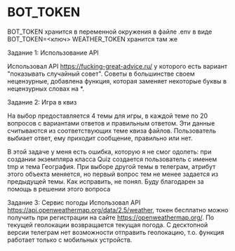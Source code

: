 # BOT_TOKEN
BOT_TOKEN хранится в переменной окружения в файле .env в виде BOT_TOKEN=<ключ>
WEATHER_TOKEN хранится там же 

Задание 1: Использование API

Использовал API https://fucking-great-advice.ru/ у которого есть вариант "показывать случайный совет".
Советы в большинстве своем нецензурные, добавлена функция, которая заменяет некоторые буквы в нецензурных словах на *.

Задание 2: Игра в квиз

На выбор предоставляется 4 темы для игры, в каждой теме по 20 вопросов с вариантами ответов и правильным ответом.
Эти данные считываются из соответствующих теме квиза файлов.
Пользователь выбиает ответ, ему приходит сообщение, правильно или нет.

В этой задаче у меня есть ошибка, которую я не смог одолеть: при создании экземпляра класса Quiz создается пользователь
с именем tmp и тема География.
При выборе другой темы в телеграм, атрибут этого объекта меняется, но первый вопрос тем не менее задается из предыдущей темы.
Как исправить, не понял. Буду благодарен за помощь в решении этого вопроса

Задание 3: Сервис погоды
Использовал API https://api.openweathermap.org/data/2.5/weather, токен бесплатно можно получить при регистрации на сайте
https://openweathermap.org/.
По текущей геолокации возвращается текущая погода. С десктопной версии телеграм нет возможности отправить геолокацию, т.о.
функция работает только с мобильных устройств.



